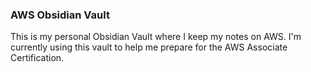 ### AWS Obsidian Vault

This is my personal Obsidian Vault where I keep my notes on AWS.
I'm currently using this vault to help me prepare for the AWS Associate Certification.

